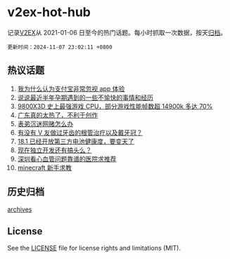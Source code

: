 # v2ex-hot-hub

 记录[V2EX](https://www.v2ex.com/)从 2021-01-06 日至今的热门话题。每小时抓取一次数据，按天[归档](archives)。

`更新时间：2024-11-07 23:02:11 +0800`

## 热议话题

1. [我为什么认为支付宝非常忽视 app 体验](https://www.v2ex.com/t/1087313)
1. [说说最近半年孕期遇到的一些不愉快的事情和经历](https://www.v2ex.com/t/1087333)
1. [9800X3D 史上最强游戏 CPU，部分游戏性能帧数超 14900k 多达 70%](https://www.v2ex.com/t/1087286)
1. [广东真的太热了，不利于创作](https://www.v2ex.com/t/1087269)
1. [表弟沉迷网赌怎么办](https://www.v2ex.com/t/1087435)
1. [有没有 V 友做过牙齿的根管治疗以及戴牙冠？](https://www.v2ex.com/t/1087357)
1. [18.1 已经开放第三方电池健康度，要变天了](https://www.v2ex.com/t/1087300)
1. [现在独立开发还有搞头么？](https://www.v2ex.com/t/1087324)
1. [深圳看心血管问题靠谱的医院求推荐](https://www.v2ex.com/t/1087275)
1. [minecraft 新手求教](https://www.v2ex.com/t/1087309)

## 历史归档

[archives](archives)

## License

See the [LICENSE](LICENSE) file for license rights and limitations (MIT).
